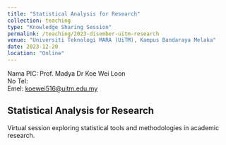 ```yaml
---
title: "Statistical Analysis for Research"
collection: teaching
type: "Knowledge Sharing Session"
permalink: /teaching/2023-disember-uitm-research
venue: "Universiti Teknologi MARA (UiTM), Kampus Bandaraya Melaka"
date: 2023-12-20
location: "Online"
---
```


Nama PIC: Prof. Madya Dr Koe Wei Loon  
No Tel:  
Emel: koewei516@uitm.edu.my

## Statistical Analysis for Research

Virtual session exploring statistical tools and methodologies in academic research.

